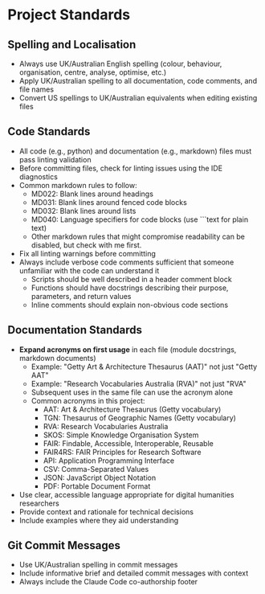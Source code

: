 # Project Standards

## Spelling and Localisation

- Always use UK/Australian English spelling (colour, behaviour, organisation, centre, analyse, optimise, etc.)
- Apply UK/Australian spelling to all documentation, code comments, and file names
- Convert US spellings to UK/Australian equivalents when editing existing files

## Code Standards

- All code (e.g., python) and documentation (e.g., markdown) files must pass linting validation
- Before committing files, check for linting issues using the IDE diagnostics
- Common markdown rules to follow:
  - MD022: Blank lines around headings
  - MD031: Blank lines around fenced code blocks
  - MD032: Blank lines around lists
  - MD040: Language specifiers for code blocks (use ```text for plain text)
  - Other markdown rules that might compromise readability can be disabled, but check with me first.
- Fix all linting warnings before committing
- Always include verbose code comments sufficient that someone unfamiliar with the code can understand it
  - Scripts should be well described in a header comment block
  - Functions should have docstrings describing their purpose, parameters, and return values
  - Inline comments should explain non-obvious code sections

## Documentation Standards

- **Expand acronyms on first usage** in each file (module docstrings, markdown documents)
  - Example: "Getty Art & Architecture Thesaurus (AAT)" not just "Getty AAT"
  - Example: "Research Vocabularies Australia (RVA)" not just "RVA"
  - Subsequent uses in the same file can use the acronym alone
  - Common acronyms in this project:
    - AAT: Art & Architecture Thesaurus (Getty vocabulary)
    - TGN: Thesaurus of Geographic Names (Getty vocabulary)
    - RVA: Research Vocabularies Australia
    - SKOS: Simple Knowledge Organisation System
    - FAIR: Findable, Accessible, Interoperable, Reusable
    - FAIR4RS: FAIR Principles for Research Software
    - API: Application Programming Interface
    - CSV: Comma-Separated Values
    - JSON: JavaScript Object Notation
    - PDF: Portable Document Format
- Use clear, accessible language appropriate for digital humanities researchers
- Provide context and rationale for technical decisions
- Include examples where they aid understanding

## Git Commit Messages

- Use UK/Australian spelling in commit messages
- Include informative brief and detailed commit messages with context
- Always include the Claude Code co-authorship footer
